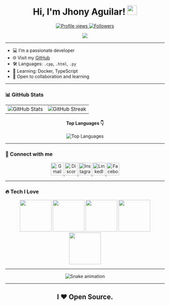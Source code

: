 <h1 align="center">
  Hi, I'm Jhony Aguilar!
  <a href="https://github.com/Jhony410" target="_self">
    <img src="https://media.giphy.com/media/hvRJCLFzcasrR4ia7z/giphy.gif" width="30">
  </a>
</h1>

<p align="center">
  <a href="https://github.com/Jhony410">
    <img src="https://komarev.com/ghpvc/?username=Jhony410&label=Profile%20views&color=0e75b6&style=flat" alt="Profile views" />
  </a>
  <a href="https://github.com/Jhony410">
    <img src="https://img.shields.io/github/followers/Jhony410?label=Followers" alt="Followers" />
  </a>
</p>

<p align="center">
  <img src="https://readme-typing-svg.herokuapp.com?lines=Hi,+I'm+Jhony;Desarrollador+Junior;Amante+de+la+tecnología+y+de+la+edición;Siempre+aprendiendo+cosas+nuevas&center=true&width=600&height=45&color=36bce8&vCenter=true&size=22">
</p>

---

- 💻 I’m a passionate developer  
- 🌐 Visit my [GitHub](https://github.com/Jhony410)  
- 🛠️ Languages: `.cpp`, `.html`, `.py`  
- 🧠 Learning: Docker, TypeScript  
- 🌟 Open to collaboration and learning  

---

### 📊 GitHub Stats

<table align="center">
  <tr>
    <td>
      <img src="https://github-readme-stats.vercel.app/api?username=Jhony410&theme=date_night&show_icons=true" alt="GitHub Stats"/>
    </td>
    <td>
      <img src="https://github-readme-streak-stats.herokuapp.com?user=Jhony410&theme=date_night" alt="GitHub Streak"/>
    </td>
  </tr>
</table>

<h4 align="center">Top Languages 👇</h4>
<p align="center">
  <img src="https://github-readme-stats.vercel.app/api/top-langs/?username=Jhony410&layout=compact&theme=date_night" alt="Top Languages" />
</p>

---

### 🤝 Connect with me

<p align="center">

  <a href="mailto:jhonykey1415@gmail.com" title="Gmail">
    <img src="https://skillicons.dev/icons?i=gmail&theme=dark" alt="Gmail" height="40"/>
  </a>

  <a href="https://discord.com/users/889653772870107146" title="Discord: Jhon key#3596">
    <img src="https://skillicons.dev/icons?i=discord&theme=dark" alt="Discord" height="40"/>
  </a>

  <a href="https://www.instagram.com/jhonykey1415" title="Instagram">
    <img src="https://skillicons.dev/icons?i=instagram&theme=dark" alt="Instagram" height="40"/>
  </a>

  <a href="https://www.linkedin.com/in/jhon-aguilar-2388bb373" title="LinkedIn">
    <img src="https://skillicons.dev/icons?i=linkedin&theme=dark" alt="LinkedIn" height="40"/>
  </a>

  <a href="https://www.facebook.com/jhon.aguilar.7739814" title="Facebook">
    <img src="https://cdn.jsdelivr.net/gh/devicons/devicon/icons/facebook/facebook-original.svg" alt="Facebook" height="40"/>
  </a>

</p>

---

### 🔥 Tech I Love

<p align="center">
  <img src="https://media3.giphy.com/media/ln7z2eWriiQAllfVcn/200w.webp" width="100">
  <img src="https://i.giphy.com/media/LMt9638dO8dftAjtco/200.webp" width="100">
  <img src="https://i.giphy.com/media/eNAsjO55tPbgaor7ma/200w.webp" width="100">
  <img src="https://i.giphy.com/media/KzJkzjggfGN5Py6nkT/200.webp" width="100">
  <img src="https://i.giphy.com/media/IdyAQJVN2kVPNUrojM/200.webp" width="100">
</p>

---

<p align="center">
  <img src="https://github.com/Jhony410/Jhony410/raw/output/github-contribution-grid-snake.svg" alt="Snake animation" />
</p>

---

<h2 align="center">
   I ❤ Open Source.
</h2>
